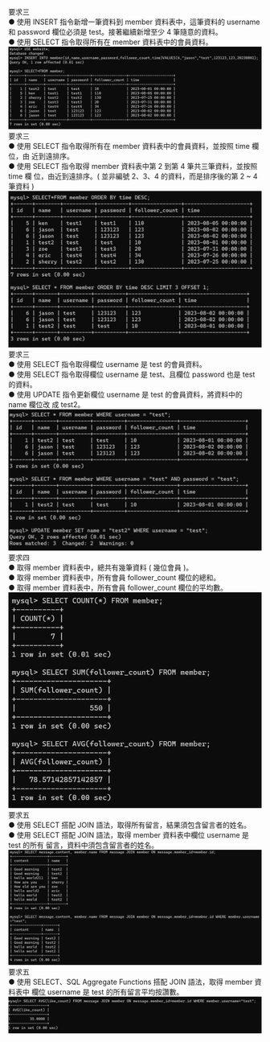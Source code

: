 要求三<br>
● 使⽤ INSERT 指令新增⼀筆資料到 member 資料表中，這筆資料的 username 和
password 欄位必須是 test。接著繼續新增⾄少 4 筆隨意的資料。<br>
● 使⽤ SELECT 指令取得所有在 member 資料表中的會員資料。
  ![要求三](./photo1.png)
要求三<br>
● 使⽤ SELECT 指令取得所有在 member 資料表中的會員資料，並按照 time 欄位，由
近到遠排序。<br>
● 使⽤ SELECT 指令取得 member 資料表中第 2 到第 4 筆共三筆資料，並按照 time 欄
位，由近到遠排序。( 並非編號 2、3、4 的資料，⽽是排序後的第 2 ~ 4 筆資料 )
  ![要求三](./photo2.png)
要求三<br>
● 使⽤ SELECT 指令取得欄位 username 是 test 的會員資料。<br>
● 使⽤ SELECT 指令取得欄位 username 是 test、且欄位 password 也是 test 的資料。<br>
● 使⽤ UPDATE 指令更新欄位 username 是 test 的會員資料，將資料中的 name 欄位改
成 test2。<br>
  ![要求三](./photo3.png)
  <br>
要求四<br>
● 取得 member 資料表中，總共有幾筆資料 ( 幾位會員 )。<br>
● 取得 member 資料表中，所有會員 follower_count 欄位的總和。<br>
● 取得 member 資料表中，所有會員 follower_count 欄位的平均數。<br>
  ![要求四](./photo4.png)
<br>要求五<br>
● 使⽤ SELECT 搭配 JOIN 語法，取得所有留⾔，結果須包含留⾔者的姓名。<br>
● 使⽤ SELECT 搭配 JOIN 語法，取得 member 資料表中欄位 username 是 test 的所有
留⾔，資料中須包含留⾔者的姓名。<br>
  ![要求五](./photo5.png)
要求五<br>
● 使⽤ SELECT、SQL Aggregate Functions 搭配 JOIN 語法，取得 member 資料表中
欄位 username 是 test 的所有留⾔平均按讚數。
  ![要求五](./photo6.png)

